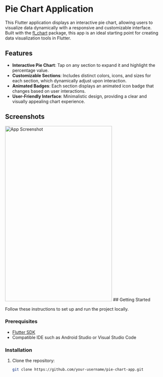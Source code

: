 # Pie Chart Application

This Flutter application displays an interactive pie chart, allowing users to visualize data dynamically with a responsive and customizable interface. Built with the [fl_chart](https://pub.dev/packages/fl_chart) package, this app is an ideal starting point for creating data visualization tools in Flutter.

## Features

- **Interactive Pie Chart**: Tap on any section to expand it and highlight the percentage value.
- **Customizable Sections**: Includes distinct colors, icons, and sizes for each section, which dynamically adjust upon interaction.
- **Animated Badges**: Each section displays an animated icon badge that changes based on user interactions.
- **User-Friendly Interface**: Minimalistic design, providing a clear and visually appealing chart experience.

## Screenshots

<img src="Screenshot_20241113_194614.png" width="350" height="575" alt="App Screenshot">
## Getting Started

Follow these instructions to set up and run the project locally.

### Prerequisites

- [Flutter SDK](https://flutter.dev/docs/get-started/install)
- Compatible IDE such as Android Studio or Visual Studio Code

### Installation

1. Clone the repository:

   ```bash
   git clone https://github.com/your-username/pie-chart-app.git
